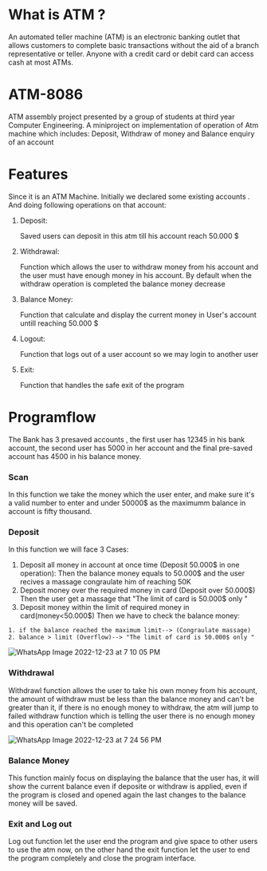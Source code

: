 # What is ATM ?
An automated teller machine (ATM) is an electronic banking outlet that allows customers to complete basic transactions without the aid of a branch representative or teller. Anyone with a credit card or debit card can access cash at most ATMs.
# ATM-8086
 ATM assembly project presented by a group of students at third year Computer Engineering.
 A miniproject on implementation of operation of Atm machine which includes:
 Deposit, Withdraw of money and Balance enquiry of an account 
   
# Features
Since it is an ATM Machine. Initially we declared some existing accounts . And doing following operations on that account:
1. Deposit:
 
   Saved users can deposit in this atm till his account reach 50.000 $ 

2. Withdrawal:

    Function which allows the user to withdraw money from his account and the user must have enough money in his account. By default when the withdraw operation is           completed the balance money decrease

3. Balance Money:

   Function that calculate and display the current money in User's account untill reaching 50.000 $  

4. Logout:

   Function that logs out of a user account so we may login to another user
5. Exit:

   Function that handles the safe exit of the program

# Programflow

The Bank has 3 presaved accounts , the first user has 12345 in his bank account, the second user has 5000 in her account and the final pre-saved account has 4500 in his balance money. 
 ### Scan
 In this function we take the money which the user enter, and make sure it's a valid number to enter and under 50000$ as the maximumm balance in account is fifty thousand.  
 
 ### Deposit
 In this function we will face 3 Cases:
   1. Deposit all money in account at once time (Deposit 50.000$ in one operation):
   Then the balance money equals to 50.000$ and the user recives a massage congraulate him of reaching 50K  
   2. Deposit money over the required money in card (Deposit over 50.000$)
   Then the user get a massage that "The limit of card is 50.000$ only " 
   3. Deposit money within the limit of required money in card(money<50.000$)
 Then we have to check the balance money:
 
    1. if the balance reached the maximum limit--> (Congraulate massage)
    2. balance > limit (Overflow)--> "The limit of card is 50.000$ only "
 
   ![WhatsApp Image 2022-12-23 at 7 10 05 PM](https://user-images.githubusercontent.com/82416493/209380660-4530adf2-b506-4254-9cf1-38660e85ff28.jpeg)
   
 ### Withdrawal
   Withdrawl function allows the user to take his own money from his account, the amount of withdraw must be less than the balance money and can't be greater than
     it, if there is no enough money to withdraw, the atm will jump to failed withdraw function which is telling the user there is no enough money and this operation
     can't be completed
 
 ![WhatsApp Image 2022-12-23 at 7 24 56 PM](https://user-images.githubusercontent.com/82416493/209377541-2e999664-7e2d-4823-ac96-15536a46939c.jpeg)


 ### Balance Money
This function mainly focus on displaying the balance that the user has, it will show the current balance even if deposite or withdraw is applied, even if the program is closed and opened again the last changes to the balance money will be saved.

### Exit and Log out
Log out function let the user end the program and give space to other users to use the atm now, on the other hand the exit function let the user to end the program completely and close the program interface.

